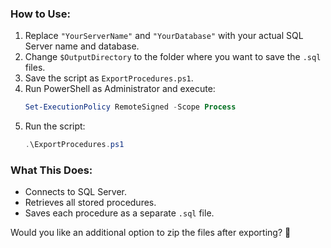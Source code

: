 ### **How to Use:**
1. Replace `"YourServerName"` and `"YourDatabase"` with your actual SQL Server name and database.
2. Change `$OutputDirectory` to the folder where you want to save the `.sql` files.
3. Save the script as `ExportProcedures.ps1`.
4. Run PowerShell as Administrator and execute:
   ```powershell
   Set-ExecutionPolicy RemoteSigned -Scope Process
   ```
5. Run the script:
   ```powershell
   .\ExportProcedures.ps1
   ```

### **What This Does:**
- Connects to SQL Server.
- Retrieves all stored procedures.
- Saves each procedure as a separate `.sql` file.

Would you like an additional option to zip the files after exporting? 🚀